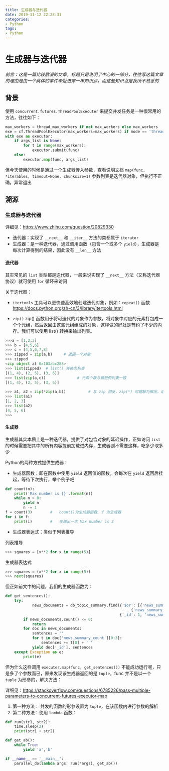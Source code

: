 ```yaml
---
title: 生成器与迭代器
date: 2019-11-12 22:28:31
categories:
- Python
tags:
- Python
---
```


# 生成器与迭代器

*前言：这是一篇比较散漫的文章，标题只是说明了中心的一部分，往往写这篇文章的理由是由一个具体的事件牵扯进来一串知识点，而这些知识点是我所不熟悉的*

## 背景

使用 `concurrent.futures.ThreadPoolExecuter` 来提交并发任务是一种很常用的方法，往往如下：
```python
max_workers = thread_max_workers if not max_workers else max_workers
exe = cf.ThreadPoolExecutor(max_workers=max_workers) if mode == 'thread' else cf.ProcessPoolExecutor(max_workers=max_workers)
with exe as executor:
    if args_list is None:
        for t in range(max_workers):
            executor.submit(func)
    else:
        executor.map(func, args_list)
```

但今天使用的时候是通过一个生成器传入参数，查看[说明文档](https://docs.python.org/zh-cn/3/library/concurrent.futures.html) `map(func, *iterables, timeout=None, chunksize=1)` 参数列表是迭代器对象，但执行不正确，异常退出

## 溯源

### 生成器与迭代器

详细见：https://www.zhihu.com/question/20829330

- 迭代器：实现了 `__next__` 和 `__iter__` 方法的类都属于 `iterator`
- 生成器：是一种迭代器，通过调用函数（包含一个或多个 `yield`），生成器是每次计算得到的结果，因此没有 `__len__` 方法

#### 迭代器

其实常见的 `list` 类型都是迭代器，一般来说实现了 `__next__` 方法（又称迭代器协议）就可使用 `for` 循环来访问

关于迭代器：
- `itertools` 工具可以更快速高效地创建迭代对象，例如：`repeat()` 函数 https://docs.python.org/zh-cn/3/library/itertools.html

- `zip()` zip() 函数用于将可迭代的对象作为参数，将对象中对应的元素打包成一个个元组，然后返回由这些元组组成的对象，这样做的好处是节约了不少的内存。我们可以使用 list() 转换来输出列表。

```python
>>>a = [1,2,3]
>>> b = [4,5,6]
>>> c = [4,5,6,7,8]
>>> zipped = zip(a,b)     # 返回一个对象
>>> zipped
<zip object at 0x103abc288>
>>> list(zipped)  # list() 转换为列表
[(1, 4), (2, 5), (3, 6)]
>>> list(zip(a,c))              # 元素个数与最短的列表一致
[(1, 4), (2, 5), (3, 6)]
 
>>> a1, a2 = zip(*zip(a,b))          # 与 zip 相反，zip(*) 可理解为解压，返回二维矩阵式
>>> list(a1)
[1, 2, 3]
>>> list(a2)
[4, 5, 6]
>>>
```

#### 生成器

生成器其实本质上是一种迭代器，提供了对包含对象的延迟操作，正如访问 `list` 的时候需要把其中的所有内容提前加载进内存，生成器则不需要这样，吃多少取多少

Python的两种方式提供生成器：
- 生成器函数：即在函数中使用 `yield` 返回值的函数，会每次在 `yield` 返回后挂起，等待下次执行，举个例子吧

```python
def count(n):
    print('Max number is {}'.format(n))
    while n > 0:
        yield n
        n -= 1
f = count(3)        #   count()为生成器函数, f 为生成器
for i in f:
    print(i)        #   仅输出一次 Max number is 3
```

- 生成器表达式：类似于列表推导

列表推导
```python
>>> squares = [x**2 for x in range(5)]
```
生成器表达式
```python
>>> squares = (x**2 for x in range(5))
>>> next(squares)
```
但正如前文中的问题，我们的生成器函数为：
```python
def get_sentences():
    try:
            news_documents = db_topic_summary.find({'$or': [{'news_summary_ne_with_nltk': {'$in': [None]}},
                                                        {'news_summary_ne_with_sn':  {'$in': [None]}}]},
                                                   {'_id': 1, 'news_summary_count': 1})
        if news_documents.count() <= 0:
            return
        for doc in news_documents:
            sentences = ''
            for t in doc['news_summary_count'][0:3]:
                sentences += t[0] + ' '
            yield doc['_id'], sentences
    except Exception as e:
        print(e)
```
但为什么这样调用 `executer.map(func, get_sentences())` 不能成功运行呢，只是多了个参数而已，原来发现该生成器返回的是 `tuple`，func 并不是以一个 `tuple` 为形参的，解决方法：

详细见：https://stackoverflow.com/questions/6785226/pass-multiple-parameters-to-concurrent-futures-executor-map

1. 第一种方法： 并发的函数的形参设置为 `tuple`，在该函数内进行参数的解析
2. 第二种方法：使用 `lambda` 函数：
```python
def run(str1, str2):
    time.sleep(2)
    print(str1 + str2)

def get_ab():
    while True:
        yield 'a','b'

if __name__ == '__main__':
    parallel_do(lambda args: run(*args), get_ab())
```

